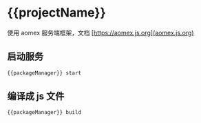 # {{projectName}}

使用 aomex 服务端框架，文档 [https://aomex.js.org](aomex.js.org)

## 启动服务

```bash
{{packageManager}} start
```

## 编译成 js 文件

```bash
{{packageManager}} build
```
